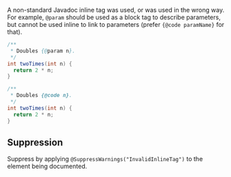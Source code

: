 A non-standard Javadoc inline tag was used, or was used in the wrong way. For
example, `@param` should be used as a block tag to describe parameters, but
cannot be used inline to link to parameters (prefer `{@code paramName}` for
that).

```java {.bad}
/**
 * Doubles {@param n}.
 */
int twoTimes(int n) {
  return 2 * n;
}
```

```java {.good}
/**
 * Doubles {@code n}.
 */
int twoTimes(int n) {
  return 2 * n;
}
```

## Suppression

Suppress by applying `@SuppressWarnings("InvalidInlineTag")` to the element
being documented.
